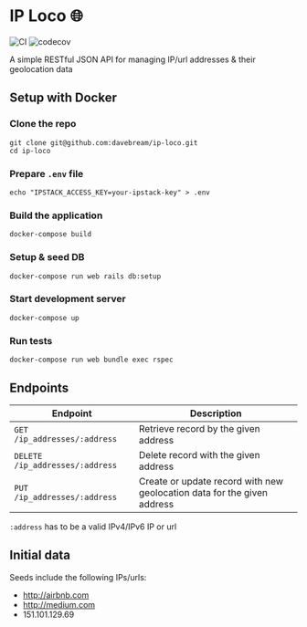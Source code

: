 # IP Loco 🌐

![CI](https://github.com/davebream/ip-loco/workflows/CI/badge.svg)
![codecov](https://codecov.io/gh/davebream/ip-loco/branch/master/graph/badge.svg)

A simple RESTful JSON API for managing IP/url addresses & their geolocation data

## Setup with Docker

### Clone the repo

    git clone git@github.com:davebream/ip-loco.git
    cd ip-loco

### Prepare `.env` file

    echo "IPSTACK_ACCESS_KEY=your-ipstack-key" > .env

### Build the application

    docker-compose build

### Setup & seed DB

    docker-compose run web rails db:setup

### Start development server

    docker-compose up

### Run tests

    docker-compose run web bundle exec rspec

## Endpoints

| Endpoint                        | Description                                                             |
| ------------------------------- | ----------------------------------------------------------------------- |
| `GET /ip_addresses/:address`    | Retrieve record by the given address                                    |
| `DELETE /ip_addresses/:address` | Delete record with the given address                                    |
| `PUT /ip_addresses/:address`    | Create or update record with new geolocation data for the given address |

`:address` has to be a valid IPv4/IPv6 IP or url

## Initial data

Seeds include the following IPs/urls:

- http://airbnb.com
- http://medium.com
- 151.101.129.69
